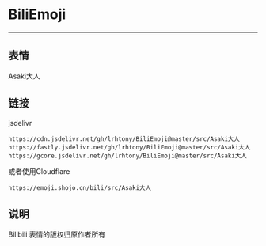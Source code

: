 # BiliEmoji
---
## 表情
Asaki大人
## 链接
jsdelivr
```
https://cdn.jsdelivr.net/gh/lrhtony/BiliEmoji@master/src/Asaki大人
https://fastly.jsdelivr.net/gh/lrhtony/BiliEmoji@master/src/Asaki大人
https://gcore.jsdelivr.net/gh/lrhtony/BiliEmoji@master/src/Asaki大人
```
或者使用Cloudflare
```
https://emoji.shojo.cn/bili/src/Asaki大人
```
## 说明
Bilibili 表情的版权归原作者所有
